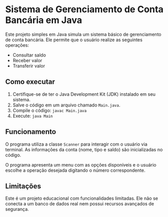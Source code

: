 # Sistema de Gerenciamento de Conta Bancária em Java

Este projeto simples em Java simula um sistema básico de gerenciamento de conta bancária. Ele permite que o usuário realize as seguintes operações:

- Consultar saldo
- Receber valor
- Transferir valor

## Como executar

1. Certifique-se de ter o Java Development Kit (JDK) instalado em seu sistema.
2. Salve o código em um arquivo chamado `Main.java`.
3. Compile o código: `javac Main.java`
4. Execute: `java Main`

## Funcionamento

O programa utiliza a classe `Scanner` para interagir com o usuário via terminal.
As informações da conta (nome, tipo e saldo) são inicializadas no código.

O programa apresenta um menu com as opções disponíveis e o usuário escolhe a operação desejada digitando o número correspondente.

## Limitações

Este é um projeto educacional com funcionalidades limitadas. Ele não se conecta a um banco de dados real nem possui recursos avançados de segurança.
